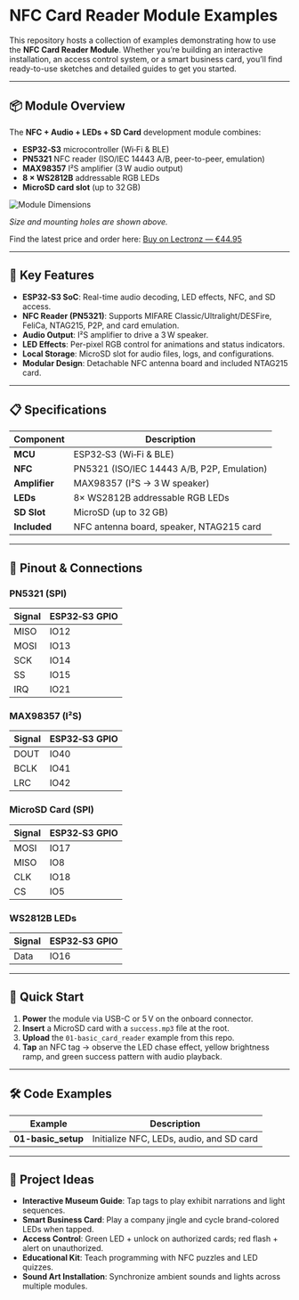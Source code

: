 # NFC Card Reader Module Examples

This repository hosts a collection of examples demonstrating how to use the **NFC Card Reader Module**. Whether you’re building an interactive installation, an access control system, or a smart business card, you’ll find ready-to-use sketches and detailed guides to get you started.

---

## 📦 Module Overview

The **NFC + Audio + LEDs + SD Card** development module combines:

* **ESP32‑S3** microcontroller (Wi‑Fi & BLE)
* **PN5321** NFC reader (ISO/IEC 14443 A/B, peer-to-peer, emulation)
* **MAX98357** I²S amplifier (3 W audio output)
* **8 × WS2812B** addressable RGB LEDs
* **MicroSD card slot** (up to 32 GB)

<img src="https://directus.hermitx.es/assets/6fc54b4f-3617-4675-8660-0a960521d1fc.png?width=800&height=600" alt="Module Dimensions" />

*Size and mounting holes are shown above.*

Find the latest price and order here: [Buy on Lectronz — €44.95](https://lectronz.com/products/nfc-card-reader-module)

---

## 🌟 Key Features

* **ESP32‑S3 SoC**: Real-time audio decoding, LED effects, NFC, and SD access.
* **NFC Reader (PN5321)**: Supports MIFARE Classic/Ultralight/DESFire, FeliCa, NTAG215, P2P, and card emulation.
* **Audio Output**: I²S amplifier to drive a 3 W speaker.
* **LED Effects**: Per-pixel RGB control for animations and status indicators.
* **Local Storage**: MicroSD slot for audio files, logs, and configurations.
* **Modular Design**: Detachable NFC antenna board and included NTAG215 card.

---

## 📋 Specifications

| Component     | Description                                |
| ------------- | ------------------------------------------ |
| **MCU**       | ESP32‑S3 (Wi‑Fi & BLE)                     |
| **NFC**       | PN5321 (ISO/IEC 14443 A/B, P2P, Emulation) |
| **Amplifier** | MAX98357 (I²S → 3 W speaker)               |
| **LEDs**      | 8× WS2812B addressable RGB LEDs            |
| **SD Slot**   | MicroSD (up to 32 GB)                      |
| **Included**  | NFC antenna board, speaker, NTAG215 card   |

---

## 📡 Pinout & Connections

### PN5321 (SPI)

| Signal | ESP32‑S3 GPIO |
| :----- | :------------ |
| MISO   | IO12          |
| MOSI   | IO13          |
| SCK    | IO14          |
| SS     | IO15          |
| IRQ    | IO21          |

### MAX98357 (I²S)

| Signal | ESP32‑S3 GPIO |
| :----- | :------------ |
| DOUT   | IO40          |
| BCLK   | IO41          |
| LRC    | IO42          |

### MicroSD Card (SPI)

| Signal | ESP32‑S3 GPIO |
| :----- | :------------ |
| MOSI   | IO17          |
| MISO   | IO8           |
| CLK    | IO18          |
| CS     | IO5           |

### WS2812B LEDs

| Signal | ESP32‑S3 GPIO |
| :----- | :------------ |
| Data   | IO16          |

---

## 🚀 Quick Start

1. **Power** the module via USB-C or 5 V on the onboard connector.
2. **Insert** a MicroSD card with a `success.mp3` file at the root.
3. **Upload** the `01-basic_card_reader` example from this repo.
4. **Tap** an NFC tag → observe the LED chase effect, yellow brightness ramp, and green success pattern with audio playback.

---

## 🛠️ Code Examples

| Example               | Description                              |
| --------------------- | ---------------------------------------- |
| **01-basic\_setup**   | Initialize NFC, LEDs, audio, and SD card |



---

## 🎨 Project Ideas

* **Interactive Museum Guide**: Tap tags to play exhibit narrations and light sequences.
* **Smart Business Card**: Play a company jingle and cycle brand-colored LEDs when tapped.
* **Access Control**: Green LED + unlock on authorized cards; red flash + alert on unauthorized.
* **Educational Kit**: Teach programming with NFC puzzles and LED quizzes.
* **Sound Art Installation**: Synchronize ambient sounds and lights across multiple modules.


